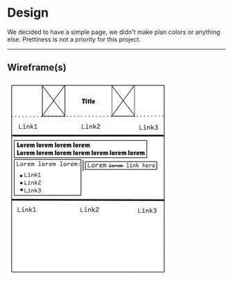 # Design

We decided to have a simple page, we didn't make plan colors or anything else.
Prettiness is not a priority for this project.

---

## Wireframe(s)

![wireframe](../public/assets/project-wireframe.png)
